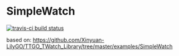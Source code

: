 # SimpleWatch
[![travis-ci build status](https://travis-ci.org/merkez-ul-icadat/SimpleWatch.svg?branch=master)](https://travis-ci.com/merkez-ul-icadat/SimpleWatch)

based on: https://github.com/Xinyuan-LilyGO/TTGO_TWatch_Library/tree/master/examples/SimpleWatch  

